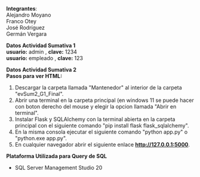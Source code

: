 **Integrantes**:  
Alejandro Moyano  
Franco Otey  
José Rodríguez  
Germán Vergara  

**Datos Actividad Sumativa 1**  
**usuario:** admin , **clave:** 1234  
**usuario:** empleado , **clave:** 123

**Datos Actividad Sumativa 2**  
**Pasos para ver HTML:**  
1. Descargar la carpeta llamada "Mantenedor" al interior de la carpeta "evSum2_G1_Final".  
2. Abrir una terminal en la carpeta principal (en windows 11 se puede hacer con boton derecho del mouse y elegir la opcion llamada "Abrir en terminal".  
3. Instalar Flask y SQLAlchemy con la terminal abierta en la carpeta principal con el siguiente comando "pip install flask flask_sqlalchemy".  
4. En la misma consola ejecutar el siguiente comando "python app.py" o "python.exe app.py".
5. En cualquier navegador abrir el siguiente enlace **http://127.0.0.1:5000**.  

**Plataforma Utilizada para Query de SQL**  
- SQL Server Management Studio 20
